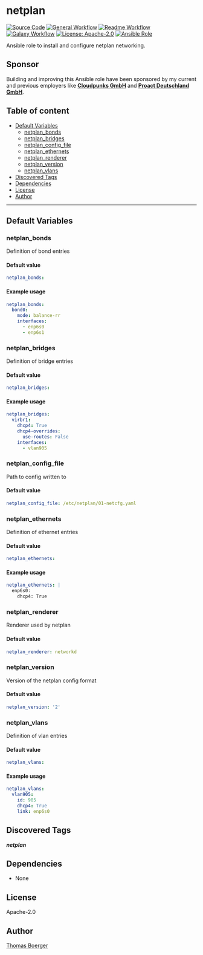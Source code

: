 # netplan

[![Source Code](https://img.shields.io/badge/github-source%20code-blue?logo=github&amp;logoColor=white)](https://github.com/rolehippie/netplan)
[![General Workflow](https://github.com/rolehippie/netplan/actions/workflows/general.yml/badge.svg)](https://github.com/rolehippie/netplan/actions/workflows/general.yml)
[![Readme Workflow](https://github.com/rolehippie/netplan/actions/workflows/readme.yml/badge.svg)](https://github.com/rolehippie/netplan/actions/workflows/readme.yml)
[![Galaxy Workflow](https://github.com/rolehippie/netplan/actions/workflows/galaxy.yml/badge.svg)](https://github.com/rolehippie/netplan/actions/workflows/galaxy.yml)
[![License: Apache-2.0](https://img.shields.io/github/license/rolehippie/netplan)](https://github.com/rolehippie/netplan/blob/master/LICENSE)
[![Ansible Role](https://img.shields.io/badge/role-rolehippie.netplan-blue)](https://galaxy.ansible.com/rolehippie/netplan)

Ansible role to install and configure netplan networking.

## Sponsor

Building and improving this Ansible role have been sponsored by my current and previous employers like **[Cloudpunks GmbH](https://cloudpunks.de)** and **[Proact Deutschland GmbH](https://www.proact.eu)**.

## Table of content

- [Default Variables](#default-variables)
  - [netplan_bonds](#netplan_bonds)
  - [netplan_bridges](#netplan_bridges)
  - [netplan_config_file](#netplan_config_file)
  - [netplan_ethernets](#netplan_ethernets)
  - [netplan_renderer](#netplan_renderer)
  - [netplan_version](#netplan_version)
  - [netplan_vlans](#netplan_vlans)
- [Discovered Tags](#discovered-tags)
- [Dependencies](#dependencies)
- [License](#license)
- [Author](#author)

---

## Default Variables

### netplan_bonds

Definition of bond entries

#### Default value

```YAML
netplan_bonds:
```

#### Example usage

```YAML
netplan_bonds:
  bond0:
    mode: balance-rr
    interfaces:
      - enp6s0
      - enp6s1
```

### netplan_bridges

Definition of bridge entries

#### Default value

```YAML
netplan_bridges:
```

#### Example usage

```YAML
netplan_bridges:
  virbr1:
    dhcp4: True
    dhcp4-overrides:
      use-routes: False
    interfaces:
      - vlan905
```

### netplan_config_file

Path to config written to

#### Default value

```YAML
netplan_config_file: /etc/netplan/01-netcfg.yaml
```

### netplan_ethernets

Definition of ethernet entries

#### Default value

```YAML
netplan_ethernets:
```

#### Example usage

```YAML
netplan_ethernets: |
  enp6s0:
    dhcp4: True
```

### netplan_renderer

Renderer used by netplan

#### Default value

```YAML
netplan_renderer: networkd
```

### netplan_version

Version of the netplan config format

#### Default value

```YAML
netplan_version: '2'
```

### netplan_vlans

Definition of vlan entries

#### Default value

```YAML
netplan_vlans:
```

#### Example usage

```YAML
netplan_vlans:
  vlan905:
    id: 905
    dhcp4: True
    link: enp6s0
```

## Discovered Tags

**_netplan_**


## Dependencies

- None

## License

Apache-2.0

## Author

[Thomas Boerger](https://github.com/tboerger)
